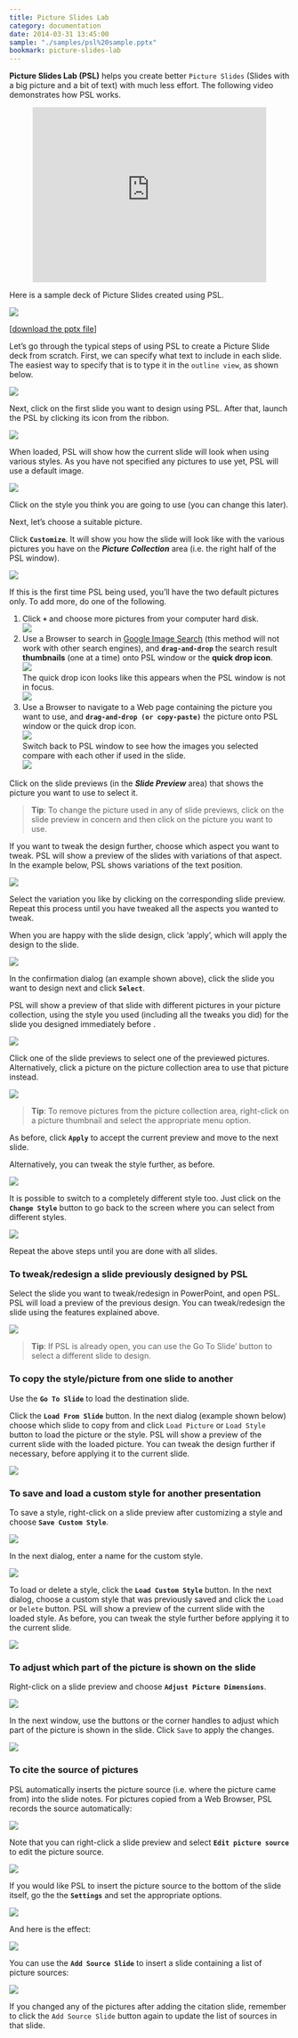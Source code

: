 ```yaml
---
title: Picture Slides Lab
category: documentation
date: 2014-03-31 13:45:00
sample: "./samples/psl%20sample.pptx"
bookmark: picture-slides-lab
---
```


**Picture Slides Lab (PSL)** helps you create better `Picture Slides` (Slides with a big picture and a bit of text) with much less effort. The following video demonstrates how PSL works.

<iframe style="display:block;margin-left:auto;margin-right:auto;" width="420" height="315" src="https://www.youtube.com/embed/vyBUandCKZo" frameborder="0" allowfullscreen></iframe>

Here is a sample deck of Picture Slides created using PSL.

![](./img/docs/picture-slides-lab/image_0.png)

[[download the pptx file](./samples/psl%20sample.pptx)] 

Let’s go through the typical steps of using PSL to create a Picture Slide deck from scratch. First, we can specify what text to include in each slide. The easiest way to specify that is to type it in the `outline view`, as shown below. 

![](./img/docs/picture-slides-lab/image_1.png)

Next, click on the first slide you want to design using PSL. After that, launch the PSL by clicking its icon from the ribbon. 

![](./img/docs/picture-slides-lab/image_2.png)

When loaded, PSL will show how the current slide will look when using various styles. As you have not specified any pictures to use yet, PSL will use a default image.

![](./img/docs/picture-slides-lab/image_3.png)

Click on the style you think you are going to use (you can change this later). 

Next, let’s choose a suitable picture. 

Click **`Customize`**. It will show you how the slide will look like with the various pictures you have on the ***Picture Collection*** area (i.e. the right half of the PSL window).

![](./img/docs/picture-slides-lab/image_4.png)

If this is the first time PSL being used, you’ll have the two default pictures only. To add more, do one of the following.

1. Click **`+`** and choose more pictures from your computer hard disk.<br />
![](./img/docs/picture-slides-lab/image_5.png)<br />
2. Use a Browser to search in [Google Image Search](https://images.google.com/) (this method will not work with other search engines), and **`drag-and-drop`** the search result **thumbnails** (one at a time) onto PSL window or the **quick drop icon**.<br />
![](./img/docs/picture-slides-lab/psl-dnd.gif)<br />
The quick drop icon looks like this appears when the PSL window is not in focus.<br />
![](./img/docs/picture-slides-lab/image_7.png)<br />
3. Use a Browser to navigate to a Web page containing the picture you want to use, and **`drag-and-drop (or copy-paste)`** the picture onto PSL window or the quick drop icon.<br />
![](./img/docs/picture-slides-lab/image_8.png)<br />
Switch back to PSL window to see how the images you selected compare with each other if used in the slide.<br />
![](./img/docs/picture-slides-lab/image_9.png)<br />

Click on the slide previews (in the ***Slide Preview*** area) that shows the picture you want to use to select it. 

>**Tip**: To change the picture used in any of slide previews, click on the slide preview in concern and then click on the picture you want to use.

If you want to tweak the design further, choose which aspect you want to tweak. PSL will show a preview of the slides with variations of that aspect. In the example below, PSL shows variations of the text position.

![](./img/docs/picture-slides-lab/image_11.png)

Select the variation you like by clicking on the corresponding slide preview. Repeat this process until you have tweaked all the aspects you wanted to tweak.

When you are happy with the slide design, click ‘apply’, which will apply the design to the slide.

![](./img/docs/picture-slides-lab/image_12.png)

In the confirmation dialog (an example shown above), click the slide you want to design next and click **`Select`**.

PSL will show a preview of that slide with different pictures in your picture collection, using the style you used (including all the tweaks you did) for the slide you designed immediately before .

![](./img/docs/picture-slides-lab/image_13.png)

Click one of the slide previews to select one of the previewed pictures. Alternatively, click a picture on the picture collection area to use that picture instead.

![](./img/docs/picture-slides-lab/image_14.png)

>**Tip**: To remove pictures from the picture collection area, right-click on a picture thumbnail and select the appropriate menu option.

As before, click **`Apply`** to accept the current preview and move to the next slide. 

Alternatively, you can tweak the style further, as before. 

![](./img/docs/picture-slides-lab/image_15.png)

It is possible to switch to a completely different style too. Just click on the **`Change Style`** button to go back to the screen where you can select from different styles.

![](./img/docs/picture-slides-lab/image_16.png)

Repeat the above steps until you are done with all slides. 


### To tweak/redesign a slide previously designed by PSL

Select the slide you want to tweak/redesign in PowerPoint, and open PSL. PSL will load a preview of the previous design. You can tweak/redesign the slide using the features explained above. 

![](./img/docs/picture-slides-lab/image_17.png)

>**Tip**: If PSL is already open, you can use the Go To Slide’ button to select a different slide to design. 


### To copy the style/picture from one slide to another

Use the **`Go To Slide`** to load the destination slide.

Click the **`Load From Slide`** button. In the next dialog (example shown below) choose which slide to copy from and click `Load Picture` or `Load Style` button to load the picture or the style. PSL will show a preview of the current slide with the loaded picture. You can tweak the design further if necessary, before applying it to the current slide.

![](./img/docs/picture-slides-lab/image_18.png)


### To save and load a custom style for another presentation

To save a style, right-click on a slide preview after customizing a style and choose **`Save Custom Style`**.

![](./img/docs/picture-slides-lab/image_26.png)

In the next dialog, enter a name for the custom style.

![](./img/docs/picture-slides-lab/image_27.png)

To load or delete a style, click the **`Load Custom Style`** button. In the next dialog, choose a custom style that was previously saved and click the `Load` or `Delete` button. PSL will show a preview of the current slide with the loaded style. As before, you can tweak the style further before applying it to the current slide.

![](./img/docs/picture-slides-lab/image_28.png)


### To adjust which part of the picture is shown on the slide

Right-click on a slide preview and choose **`Adjust Picture Dimensions`**.

![](./img/docs/picture-slides-lab/image_19.png)

In the next window, use the buttons or the corner handles to adjust which part of the picture is shown in the slide. Click `Save` to apply the changes.

![](./img/docs/picture-slides-lab/image_20.png)


### To cite the source of pictures

PSL automatically inserts the picture source (i.e. where the picture came from) into the slide notes. For pictures copied from a Web Browser, PSL records the source automatically: 

![](./img/docs/picture-slides-lab/image_21.png)

Note that you can right-click a slide preview and select **`Edit picture source`** to edit the picture source.

![](./img/docs/picture-slides-lab/image_22.png)

If you would like PSL to insert the picture source to the bottom of the slide itself, go the the **`Settings`** and set the appropriate options.  

![](./img/docs/picture-slides-lab/image_23.png)

And here is the effect:

![](./img/docs/picture-slides-lab/image_24.png)

You can use the **`Add Source Slide`** to insert a slide containing a list of picture sources:

![](./img/docs/picture-slides-lab/image_25.png)

If you changed any of the pictures after adding the citation slide, remember to click the `Add Source Slide` button again to update the list of sources in that slide.


